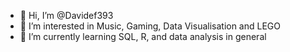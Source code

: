 - 👋 Hi, I’m @Davidef393
- 👀 I’m interested in Music, Gaming, Data Visualisation and LEGO
- 🌱 I’m currently learning SQL, R, and data analysis in general

<!---
Davidef393/Davidef393 is a ✨ special ✨ repository because its `README.md` (this file) appears on your GitHub profile.
You can click the Preview link to take a look at your changes.
--->
